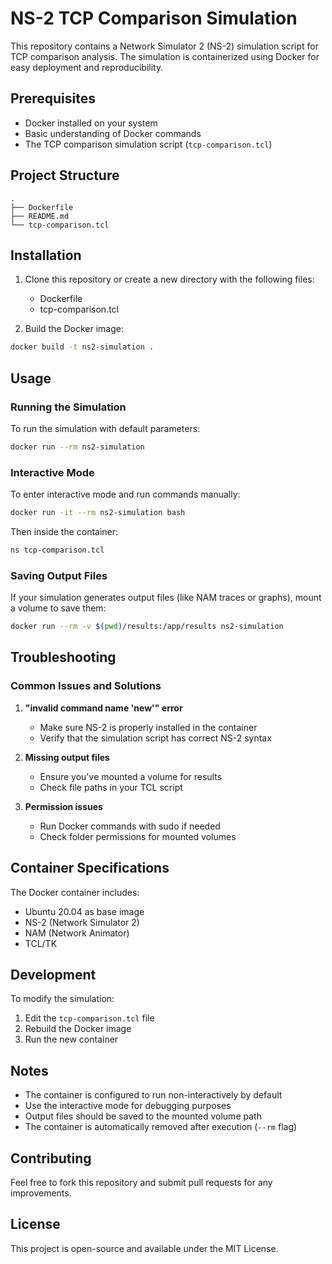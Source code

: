 # NS-2 TCP Comparison Simulation

This repository contains a Network Simulator 2 (NS-2) simulation script for TCP comparison analysis. The simulation is containerized using Docker for easy deployment and reproducibility.

## Prerequisites

- Docker installed on your system
- Basic understanding of Docker commands
- The TCP comparison simulation script (`tcp-comparison.tcl`)

## Project Structure

```
.
├── Dockerfile
├── README.md
└── tcp-comparison.tcl
```

## Installation

1. Clone this repository or create a new directory with the following files:
   - Dockerfile
   - tcp-comparison.tcl

2. Build the Docker image:
```bash
docker build -t ns2-simulation .
```

## Usage

### Running the Simulation

To run the simulation with default parameters:
```bash
docker run --rm ns2-simulation
```

### Interactive Mode

To enter interactive mode and run commands manually:
```bash
docker run -it --rm ns2-simulation bash
```

Then inside the container:
```bash
ns tcp-comparison.tcl
```

### Saving Output Files

If your simulation generates output files (like NAM traces or graphs), mount a volume to save them:
```bash
docker run --rm -v $(pwd)/results:/app/results ns2-simulation
```

## Troubleshooting

### Common Issues and Solutions

1. **"invalid command name 'new'" error**
   - Make sure NS-2 is properly installed in the container
   - Verify that the simulation script has correct NS-2 syntax

2. **Missing output files**
   - Ensure you've mounted a volume for results
   - Check file paths in your TCL script

3. **Permission issues**
   - Run Docker commands with sudo if needed
   - Check folder permissions for mounted volumes

## Container Specifications

The Docker container includes:
- Ubuntu 20.04 as base image
- NS-2 (Network Simulator 2)
- NAM (Network Animator)
- TCL/TK

## Development

To modify the simulation:
1. Edit the `tcp-comparison.tcl` file
2. Rebuild the Docker image
3. Run the new container

## Notes

- The container is configured to run non-interactively by default
- Use the interactive mode for debugging purposes
- Output files should be saved to the mounted volume path
- The container is automatically removed after execution (`--rm` flag)

## Contributing

Feel free to fork this repository and submit pull requests for any improvements.

## License

This project is open-source and available under the MIT License.